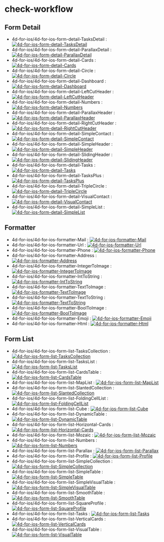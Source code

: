 # check-workflow

## Form Detail 
 * 4d-for-ios/4d-for-ios-form-detail-TasksDetail : [![4d-for-ios-form-detail-TasksDetail](https://github.com/4d-for-ios/4d-for-ios-form-detail-TasksDetail/workflows/check/badge.svg)](https://github.com/4d-for-ios/4d-for-ios-form-detail-TasksDetail/actions?workflow=check)
 * 4d-for-ios/4d-for-ios-form-detail-ParallaxDetail : [![4d-for-ios-form-detail-ParallaxDetail](https://github.com/4d-for-ios/4d-for-ios-form-detail-ParallaxDetail/workflows/check/badge.svg)](https://github.com/4d-for-ios/4d-for-ios-form-detail-ParallaxDetail/actions?workflow=check)
 * 4d-for-ios/4d-for-ios-form-detail-Cards : [![4d-for-ios-form-detail-Cards](https://github.com/4d-for-ios/4d-for-ios-form-detail-Cards/workflows/check/badge.svg)](https://github.com/4d-for-ios/4d-for-ios-form-detail-Cards/actions?workflow=check)
 * 4d-for-ios/4d-for-ios-form-detail-Circle : [![4d-for-ios-form-detail-Circle](https://github.com/4d-for-ios/4d-for-ios-form-detail-Circle/workflows/check/badge.svg)](https://github.com/4d-for-ios/4d-for-ios-form-detail-Circle/actions?workflow=check)
 * 4d-for-ios/4d-for-ios-form-detail-Dashboard : [![4d-for-ios-form-detail-Dashboard](https://github.com/4d-for-ios/4d-for-ios-form-detail-Dashboard/workflows/check/badge.svg)](https://github.com/4d-for-ios/4d-for-ios-form-detail-Dashboard/actions?workflow=check)
 * 4d-for-ios/4d-for-ios-form-detail-LeftCutHeader : [![4d-for-ios-form-detail-LeftCutHeader](https://github.com/4d-for-ios/4d-for-ios-form-detail-LeftCutHeader/workflows/check/badge.svg)](https://github.com/4d-for-ios/4d-for-ios-form-detail-LeftCutHeader/actions?workflow=check)
 * 4d-for-ios/4d-for-ios-form-detail-Numbers : [![4d-for-ios-form-detail-Numbers](https://github.com/4d-for-ios/4d-for-ios-form-detail-Numbers/workflows/check/badge.svg)](https://github.com/4d-for-ios/4d-for-ios-form-detail-Numbers/actions?workflow=check)
 * 4d-for-ios/4d-for-ios-form-detail-ParallaxHeader : [![4d-for-ios-form-detail-ParallaxHeader](https://github.com/4d-for-ios/4d-for-ios-form-detail-ParallaxHeader/workflows/check/badge.svg)](https://github.com/4d-for-ios/4d-for-ios-form-detail-ParallaxHeader/actions?workflow=check)
 * 4d-for-ios/4d-for-ios-form-detail-RightCutHeader : [![4d-for-ios-form-detail-RightCutHeader](https://github.com/4d-for-ios/4d-for-ios-form-detail-RightCutHeader/workflows/check/badge.svg)](https://github.com/4d-for-ios/4d-for-ios-form-detail-RightCutHeader/actions?workflow=check)
 * 4d-for-ios/4d-for-ios-form-detail-SimpleContact : [![4d-for-ios-form-detail-SimpleContact](https://github.com/4d-for-ios/4d-for-ios-form-detail-SimpleContact/workflows/check/badge.svg)](https://github.com/4d-for-ios/4d-for-ios-form-detail-SimpleContact/actions?workflow=check)
 * 4d-for-ios/4d-for-ios-form-detail-SimpleHeader : [![4d-for-ios-form-detail-SimpleHeader](https://github.com/4d-for-ios/4d-for-ios-form-detail-SimpleHeader/workflows/check/badge.svg)](https://github.com/4d-for-ios/4d-for-ios-form-detail-SimpleHeader/actions?workflow=check)
 * 4d-for-ios/4d-for-ios-form-detail-SlidingHeader : [![4d-for-ios-form-detail-SlidingHeader](https://github.com/4d-for-ios/4d-for-ios-form-detail-SlidingHeader/workflows/check/badge.svg)](https://github.com/4d-for-ios/4d-for-ios-form-detail-SlidingHeader/actions?workflow=check)
 * 4d-for-ios/4d-for-ios-form-detail-Tasks : [![4d-for-ios-form-detail-Tasks](https://github.com/4d-for-ios/4d-for-ios-form-detail-Tasks/workflows/check/badge.svg)](https://github.com/4d-for-ios/4d-for-ios-form-detail-Tasks/actions?workflow=check)
 * 4d-for-ios/4d-for-ios-form-detail-TasksPlus : [![4d-for-ios-form-detail-TasksPlus](https://github.com/4d-for-ios/4d-for-ios-form-detail-TasksPlus/workflows/check/badge.svg)](https://github.com/4d-for-ios/4d-for-ios-form-detail-TasksPlus/actions?workflow=check)
 * 4d-for-ios/4d-for-ios-form-detail-TripleCircle : [![4d-for-ios-form-detail-TripleCircle](https://github.com/4d-for-ios/4d-for-ios-form-detail-TripleCircle/workflows/check/badge.svg)](https://github.com/4d-for-ios/4d-for-ios-form-detail-TripleCircle/actions?workflow=check)
 * 4d-for-ios/4d-for-ios-form-detail-VisualContact : [![4d-for-ios-form-detail-VisualContact](https://github.com/4d-for-ios/4d-for-ios-form-detail-VisualContact/workflows/check/badge.svg)](https://github.com/4d-for-ios/4d-for-ios-form-detail-VisualContact/actions?workflow=check)
 * 4d-for-ios/4d-for-ios-form-detail-SimpleList : [![4d-for-ios-form-detail-SimpleList](https://github.com/4d-for-ios/4d-for-ios-form-detail-SimpleList/workflows/check/badge.svg)](https://github.com/4d-for-ios/4d-for-ios-form-detail-SimpleList/actions?workflow=check)
## Formatter 
 * 4d-for-ios/4d-for-ios-formatter-Mail : [![4d-for-ios-formatter-Mail](https://github.com/4d-for-ios/4d-for-ios-formatter-Mail/workflows/check/badge.svg)](https://github.com/4d-for-ios/4d-for-ios-formatter-Mail/actions?workflow=check)
 * 4d-for-ios/4d-for-ios-formatter-Url : [![4d-for-ios-formatter-Url](https://github.com/4d-for-ios/4d-for-ios-formatter-Url/workflows/check/badge.svg)](https://github.com/4d-for-ios/4d-for-ios-formatter-Url/actions?workflow=check)
 * 4d-for-ios/4d-for-ios-formatter-Phone : [![4d-for-ios-formatter-Phone](https://github.com/4d-for-ios/4d-for-ios-formatter-Phone/workflows/check/badge.svg)](https://github.com/4d-for-ios/4d-for-ios-formatter-Phone/actions?workflow=check)
 * 4d-for-ios/4d-for-ios-formatter-Address : [![4d-for-ios-formatter-Address](https://github.com/4d-for-ios/4d-for-ios-formatter-Address/workflows/check/badge.svg)](https://github.com/4d-for-ios/4d-for-ios-formatter-Address/actions?workflow=check)
 * 4d-for-ios/4d-for-ios-formatter-IntegerToImage : [![4d-for-ios-formatter-IntegerToImage](https://github.com/4d-for-ios/4d-for-ios-formatter-IntegerToImage/workflows/check/badge.svg)](https://github.com/4d-for-ios/4d-for-ios-formatter-IntegerToImage/actions?workflow=check)
 * 4d-for-ios/4d-for-ios-formatter-IntToString : [![4d-for-ios-formatter-IntToString](https://github.com/4d-for-ios/4d-for-ios-formatter-IntToString/workflows/check/badge.svg)](https://github.com/4d-for-ios/4d-for-ios-formatter-IntToString/actions?workflow=check)
 * 4d-for-ios/4d-for-ios-formatter-TextToImage : [![4d-for-ios-formatter-TextToImage](https://github.com/4d-for-ios/4d-for-ios-formatter-TextToImage/workflows/check/badge.svg)](https://github.com/4d-for-ios/4d-for-ios-formatter-TextToImage/actions?workflow=check)
 * 4d-for-ios/4d-for-ios-formatter-TextToString : [![4d-for-ios-formatter-TextToString](https://github.com/4d-for-ios/4d-for-ios-formatter-TextToString/workflows/check/badge.svg)](https://github.com/4d-for-ios/4d-for-ios-formatter-TextToString/actions?workflow=check)
 * 4d-for-ios/4d-for-ios-formatter-BoolToImage : [![4d-for-ios-formatter-BoolToImage](https://github.com/4d-for-ios/4d-for-ios-formatter-BoolToImage/workflows/check/badge.svg)](https://github.com/4d-for-ios/4d-for-ios-formatter-BoolToImage/actions?workflow=check)
 * 4d-for-ios/4d-for-ios-formatter-Emoji : [![4d-for-ios-formatter-Emoji](https://github.com/4d-for-ios/4d-for-ios-formatter-Emoji/workflows/check/badge.svg)](https://github.com/4d-for-ios/4d-for-ios-formatter-Emoji/actions?workflow=check)
 * 4d-for-ios/4d-for-ios-formatter-Html : [![4d-for-ios-formatter-Html](https://github.com/4d-for-ios/4d-for-ios-formatter-Html/workflows/check/badge.svg)](https://github.com/4d-for-ios/4d-for-ios-formatter-Html/actions?workflow=check)
## Form List 
 * 4d-for-ios/4d-for-ios-form-list-TasksCollection : [![4d-for-ios-form-list-TasksCollection](https://github.com/4d-for-ios/4d-for-ios-form-list-TasksCollection/workflows/check/badge.svg)](https://github.com/4d-for-ios/4d-for-ios-form-list-TasksCollection/actions?workflow=check)
 * 4d-for-ios/4d-for-ios-form-list-TasksList : [![4d-for-ios-form-list-TasksList](https://github.com/4d-for-ios/4d-for-ios-form-list-TasksList/workflows/check/badge.svg)](https://github.com/4d-for-ios/4d-for-ios-form-list-TasksList/actions?workflow=check)
 * 4d-for-ios/4d-for-ios-form-list-CardsTable : [![4d-for-ios-form-list-CardsTable](https://github.com/4d-for-ios/4d-for-ios-form-list-CardsTable/workflows/check/badge.svg)](https://github.com/4d-for-ios/4d-for-ios-form-list-CardsTable/actions?workflow=check)
 * 4d-for-ios/4d-for-ios-form-list-MapList : [![4d-for-ios-form-list-MapList](https://github.com/4d-for-ios/4d-for-ios-form-list-MapList/workflows/check/badge.svg)](https://github.com/4d-for-ios/4d-for-ios-form-list-MapList/actions?workflow=check)
 * 4d-for-ios/4d-for-ios-form-list-SlantedCollection : [![4d-for-ios-form-list-SlantedCollection](https://github.com/4d-for-ios/4d-for-ios-form-list-SlantedCollection/workflows/check/badge.svg)](https://github.com/4d-for-ios/4d-for-ios-form-list-SlantedCollection/actions?workflow=check)
 * 4d-for-ios/4d-for-ios-form-list-FoldingCellList : [![4d-for-ios-form-list-FoldingCellList](https://github.com/4d-for-ios/4d-for-ios-form-list-FoldingCellList/workflows/check/badge.svg)](https://github.com/4d-for-ios/4d-for-ios-form-list-FoldingCellList/actions?workflow=check)
 * 4d-for-ios/4d-for-ios-form-list-Cube : [![4d-for-ios-form-list-Cube](https://github.com/4d-for-ios/4d-for-ios-form-list-Cube/workflows/check/badge.svg)](https://github.com/4d-for-ios/4d-for-ios-form-list-Cube/actions?workflow=check)
 * 4d-for-ios/4d-for-ios-form-list-DynamicTable : [![4d-for-ios-form-list-DynamicTable](https://github.com/4d-for-ios/4d-for-ios-form-list-DynamicTable/workflows/check/badge.svg)](https://github.com/4d-for-ios/4d-for-ios-form-list-DynamicTable/actions?workflow=check)
 * 4d-for-ios/4d-for-ios-form-list-Horizontal-Cards : [![4d-for-ios-form-list-Horizontal-Cards](https://github.com/4d-for-ios/4d-for-ios-form-list-Horizontal-Cards/workflows/check/badge.svg)](https://github.com/4d-for-ios/4d-for-ios-form-list-Horizontal-Cards/actions?workflow=check)
 * 4d-for-ios/4d-for-ios-form-list-Mozaic : [![4d-for-ios-form-list-Mozaic](https://github.com/4d-for-ios/4d-for-ios-form-list-Mozaic/workflows/check/badge.svg)](https://github.com/4d-for-ios/4d-for-ios-form-list-Mozaic/actions?workflow=check)
 * 4d-for-ios/4d-for-ios-form-list-Numbers : [![4d-for-ios-form-list-Numbers](https://github.com/4d-for-ios/4d-for-ios-form-list-Numbers/workflows/check/badge.svg)](https://github.com/4d-for-ios/4d-for-ios-form-list-Numbers/actions?workflow=check)
 * 4d-for-ios/4d-for-ios-form-list-Parallax : [![4d-for-ios-form-list-Parallax](https://github.com/4d-for-ios/4d-for-ios-form-list-Parallax/workflows/check/badge.svg)](https://github.com/4d-for-ios/4d-for-ios-form-list-Parallax/actions?workflow=check)
 * 4d-for-ios/4d-for-ios-form-list-Profile : [![4d-for-ios-form-list-Profile](https://github.com/4d-for-ios/4d-for-ios-form-list-Profile/workflows/check/badge.svg)](https://github.com/4d-for-ios/4d-for-ios-form-list-Profile/actions?workflow=check)
 * 4d-for-ios/4d-for-ios-form-list-SimpleCollection : [![4d-for-ios-form-list-SimpleCollection](https://github.com/4d-for-ios/4d-for-ios-form-list-SimpleCollection/workflows/check/badge.svg)](https://github.com/4d-for-ios/4d-for-ios-form-list-SimpleCollection/actions?workflow=check)
 * 4d-for-ios/4d-for-ios-form-list-SimpleTable : [![4d-for-ios-form-list-SimpleTable](https://github.com/4d-for-ios/4d-for-ios-form-list-SimpleTable/workflows/check/badge.svg)](https://github.com/4d-for-ios/4d-for-ios-form-list-SimpleTable/actions?workflow=check)
 * 4d-for-ios/4d-for-ios-form-list-SimpleVisualTable : [![4d-for-ios-form-list-SimpleVisualTable](https://github.com/4d-for-ios/4d-for-ios-form-list-SimpleVisualTable/workflows/check/badge.svg)](https://github.com/4d-for-ios/4d-for-ios-form-list-SimpleVisualTable/actions?workflow=check)
 * 4d-for-ios/4d-for-ios-form-list-SmoothTable : [![4d-for-ios-form-list-SmoothTable](https://github.com/4d-for-ios/4d-for-ios-form-list-SmoothTable/workflows/check/badge.svg)](https://github.com/4d-for-ios/4d-for-ios-form-list-SmoothTable/actions?workflow=check)
 * 4d-for-ios/4d-for-ios-form-list-SquareProfile : [![4d-for-ios-form-list-SquareProfile](https://github.com/4d-for-ios/4d-for-ios-form-list-SquareProfile/workflows/check/badge.svg)](https://github.com/4d-for-ios/4d-for-ios-form-list-SquareProfile/actions?workflow=check)
 * 4d-for-ios/4d-for-ios-form-list-Tasks : [![4d-for-ios-form-list-Tasks](https://github.com/4d-for-ios/4d-for-ios-form-list-Tasks/workflows/check/badge.svg)](https://github.com/4d-for-ios/4d-for-ios-form-list-Tasks/actions?workflow=check)
 * 4d-for-ios/4d-for-ios-form-list-VerticalCards : [![4d-for-ios-form-list-VerticalCards](https://github.com/4d-for-ios/4d-for-ios-form-list-VerticalCards/workflows/check/badge.svg)](https://github.com/4d-for-ios/4d-for-ios-form-list-VerticalCards/actions?workflow=check)
 * 4d-for-ios/4d-for-ios-form-list-VisualTable : [![4d-for-ios-form-list-VisualTable](https://github.com/4d-for-ios/4d-for-ios-form-list-VisualTable/workflows/check/badge.svg)](https://github.com/4d-for-ios/4d-for-ios-form-list-VisualTable/actions?workflow=check)
